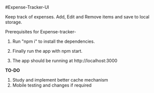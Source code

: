 #Expense-Tracker-UI

Keep track of expenses. Add, Edit and Remove items and save to local storage.

Prerequisites for Expense-tracker-

1) Run "npm i" to install the dependencies.

2) Finally run the app with npm start.

3) The app should be running at http://localhost:3000

**TO-DO**
1) Study and implement better cache mechanism
2) Mobile testing and changes if required
